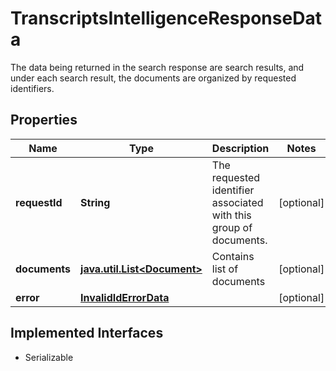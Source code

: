 

# TranscriptsIntelligenceResponseData

The data being returned in the search response are search results, and under each search result, the documents are organized by requested identifiers. 

## Properties

Name | Type | Description | Notes
------------ | ------------- | ------------- | -------------
**requestId** | **String** | The requested identifier associated with this group of documents. |  [optional]
**documents** | [**java.util.List&lt;Document&gt;**](Document.md) | Contains list of documents |  [optional]
**error** | [**InvalidIdErrorData**](InvalidIdErrorData.md) |  |  [optional]


## Implemented Interfaces

* Serializable


